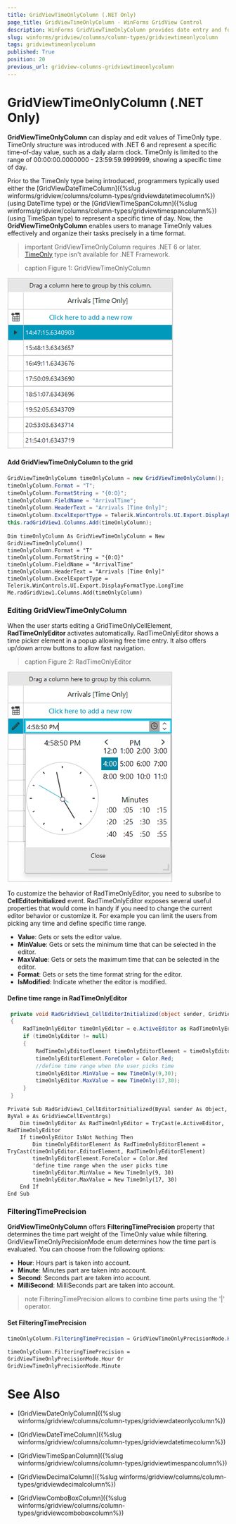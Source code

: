 ```yaml
---
title: GridViewTimeOnlyColumn (.NET Only)
page_title: GridViewTimeOnlyColumn - WinForms GridView Control
description: WinForms GridViewTimeOnlyColumn provides date entry and formatting for TimeOnly data type.
slug: winforms/gridview/columns/column-types/gridviewtimeonlycolumn
tags: gridviewtimeonlycolumn
published: True
position: 20
previous_url: gridview-columns-gridviewtimeonlycolumn
---
```


# GridViewTimeOnlyColumn (.NET Only)

**GridViewTimeOnlyColumn** can display and edit values of TimeOnly type. TimeOnly structure was introduced with .NET 6 and represent a specific time-of-day value, such as a daily alarm clock. TimeOnly is limited to the range of 00:00:00.0000000 - 23:59:59.9999999, showing a specific time of day.

Prior to the TimeOnly type being introduced, programmers typically used either the [GridViewDateTimeColumn]({%slug winforms/gridview/columns/column-types/gridviewdatetimecolumn%}) (using DateTime type)  or the [GridViewTimeSpanColumn]({%slug winforms/gridview/columns/column-types/gridviewtimespancolumn%}) (using TimeSpan type) to represent a specific time of day. Now, the **GridViewTimeOnlyColumn** enables users to manage TimeOnly values effectively and organize their tasks precisely in a time format.

>important GridViewTimeOnlyColumn requires .NET 6 or later. [TimeOnly](https://learn.microsoft.com/en-us/dotnet/api/system.timeonly?view=net-9.0) type isn't available for .NET Framework.


>caption Figure 1: GridViewTimeOnlyColumn

![WinForms RadGridView GridViewTimeOnlyColumn](images/gridview-columns-gridviewtimeonlycolumn001.png)

#### Add GridViewTimeOnlyColumn to the grid

````C#
GridViewTimeOnlyColumn timeOnlyColumn = new GridViewTimeOnlyColumn();
timeOnlyColumn.Format = "T";
timeOnlyColumn.FormatString = "{0:O}";
timeOnlyColumn.FieldName = "ArrivalTime";
timeOnlyColumn.HeaderText = "Arrivals [Time Only]"; 
timeOnlyColumn.ExcelExportType = Telerik.WinControls.UI.Export.DisplayFormatType.LongTime;
this.radGridView1.Columns.Add(timeOnlyColumn);

````
````VB.NET
Dim timeOnlyColumn As GridViewTimeOnlyColumn = New GridViewTimeOnlyColumn()
timeOnlyColumn.Format = "T"
timeOnlyColumn.FormatString = "{0:O}"
timeOnlyColumn.FieldName = "ArrivalTime"
timeOnlyColumn.HeaderText = "Arrivals [Time Only]"
timeOnlyColumn.ExcelExportType = Telerik.WinControls.UI.Export.DisplayFormatType.LongTime
Me.radGridView1.Columns.Add(timeOnlyColumn)

````

### Editing GridViewTimeOnlyColumn 

When the user starts editing a GridTimeOnlyCellElement, **RadTimeOnlyEditor** activates automatically. RadTimeOnlyEditor shows a time picker element in a popup allowing free time entry. It also offers up/down arrow buttons to allow fast navigation.

>caption Figure 2: RadTimeOnlyEditor

![WinForms RadGridView GridViewTimeOnlyColumn Editing](images/gridview-columns-gridviewtimeonlycolumn002.png)

To customize the behavior of RadTimeOnlyEditor, you need to subsribe to **CellEditorInitialized** event. RadTimeOnlyEditor exposes several useful properties that would come in handy if you need to change the current editor behavior or customize it. For example you can limit the users from picking any time and define specific time range. 

* **Value**: Gets or sets the editor value.
* **MinValue**: Gets or sets the minimum time that can be selected in the editor.
* **MaxValue**: Gets or sets the maximum time that can be selected in the editor.
* **Format**: Gets or sets the time format string for the editor.
* **IsModified**: Indicate whether the editor is modified.

#### Define time range in RadTimeOnlyEditor

````C#
 private void RadGridView1_CellEditorInitialized(object sender, GridViewCellEventArgs e)
 {
     RadTimeOnlyEditor timeOnlyEditor = e.ActiveEditor as RadTimeOnlyEditor;
     if (timeOnlyEditor != null)
     {
         RadTimeOnlyEditorElement timeOnlyEditorElement = timeOnlyEditor.EditorElement as RadTimeOnlyEditorElement;
         timeOnlyEditorElement.ForeColor = Color.Red;
         //define time range when the user picks time
         timeOnlyEditor.MinValue = new TimeOnly(9,30);
         timeOnlyEditor.MaxValue = new TimeOnly(17,30);
     }
 }

````
````VB.NET
Private Sub RadGridView1_CellEditorInitialized(ByVal sender As Object, ByVal e As GridViewCellEventArgs)
    Dim timeOnlyEditor As RadTimeOnlyEditor = TryCast(e.ActiveEditor, RadTimeOnlyEditor
    If timeOnlyEditor IsNot Nothing Then
        Dim timeOnlyEditorElement As RadTimeOnlyEditorElement = TryCast(timeOnlyEditor.EditorElement, RadTimeOnlyEditorElement)
        timeOnlyEditorElement.ForeColor = Color.Red
        'define time range when the user picks time
        timeOnlyEditor.MinValue = New TimeOnly(9, 30)
        timeOnlyEditor.MaxValue = New TimeOnly(17, 30)
    End If
End Sub

````

### FilteringTimePrecision

**GridViewTimeOnlyColumn** offers **FilteringTimePrecision** property that determines the time part weight of the TimeOnly value while filtering. GridViewTimeOnlyPrecisionMode enum determines how the time part is evaluated. You can choose from the following options:

* **Hour**: Hours part is taken into account.
* **Minute**: Minutes part are taken into account.
* **Second**: Seconds part are taken into account.
* **MilliSecond**: MilliSeconds part are taken into account.

>note FilteringTimePrecision allows to combine time parts using the '|' operator.

#### Set FilteringTimePrecision

````C#
timeOnlyColumn.FilteringTimePrecision = GridViewTimeOnlyPrecisionMode.Hour | GridViewTimeOnlyPrecisionMode.Minute;

````
````VB.NET
timeOnlyColumn.FilteringTimePrecision = GridViewTimeOnlyPrecisionMode.Hour Or GridViewTimeOnlyPrecisionMode.Minute

````

            
# See Also
* [GridViewDateOnlyColumn]({%slug winforms/gridview/columns/column-types/gridviewdateonlycolumn%})

* [GridViewDateTimeColumn]({%slug winforms/gridview/columns/column-types/gridviewdatetimecolumn%})

* [GridViewTimeSpanColumn]({%slug winforms/gridview/columns/column-types/gridviewtimespancolumn%})

* [GridViewDecimalColumn]({%slug winforms/gridview/columns/column-types/gridviewdecimalcolumn%})

* [GridViewComboBoxColumn]({%slug winforms/gridview/columns/column-types/gridviewcomboboxcolumn%})
